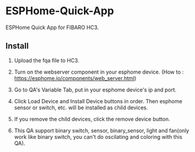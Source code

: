 # ESPHome-Quick-App
ESPHome Quick App for FIBARO HC3.

Install
---------
  1) Upload the fqa file to HC3.
  
  2) Turn on the webserver component in your esphome device.
     (How to : https://esphome.io/components/web_server.html)
     
  3) Go to QA's Variable Tab, put in your esphome device's ip and port.
  
  4) Click Load Device and Install Device buttons in order. Then esphome sensor or switch, etc. will be installed as child devices.
  
  5) If you remove the child devices, click the remove device button.
 
  6) This QA  support binary switch, sensor, binary_sensor, light and fan(only work like binary switch, you can't do oscilating and coloring with this QA).
